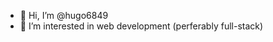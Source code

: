 - 👋 Hi, I’m @hugo6849
- 👀 I’m interested in web development (perferably full-stack)

<!---
hugo6849/hugo6849 is a ✨ special ✨ repository because its `README.md` (this file) appears on your GitHub profile.
You can click the Preview link to take a look at your changes.
--->
